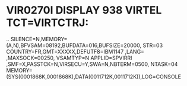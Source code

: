# VIR0270I DISPLAY 938 VIRTEL TCT=VIRTCTRJ:
.. 
    SILENCE=N,MEMORY=(A,N),BFVSAM=08192,BUFDATA=016,BUFSIZE=20000,
    STR=03 COUNTRY=FR,GMT=XXXXX,DEFUTF8=IBM1147 ,LANG= ,MAXSOCK=00250,
    VSAMTYP=N APPLID=SPVIRRI ,SMF=X,PASSTCK=N,VIRSECU=Y,SWA=N,NBTERM=0500,
    NTASK=04 MEMORY=(SYS(0001868K,0001868K),DATA(0011712K,0011712K)),LOG=CONSOLE

